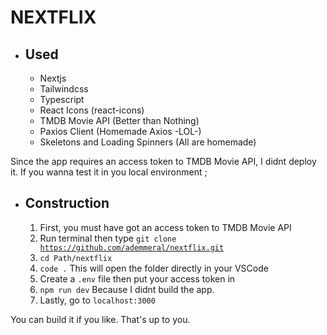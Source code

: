 # NEXTFLIX
* ## Used
  + Nextjs
  + Tailwindcss
  + Typescript
  + React Icons (react-icons)
  + TMDB Movie API (Better than Nothing)
  + Paxios Client (Homemade Axios -LOL-)
  + Skeletons and Loading Spinners (All are homemade)

Since the app requires an access token to TMDB Movie API, I didnt deploy it.
If you wanna test it in you local environment ;
* ## Construction
  1. First, you must have got an access token to TMDB Movie API
  2. Run terminal then type <code>git clone https://github.com/ademmeral/nextflix.git</code>
  3. <code>cd Path/nextflix</code>
  4. <code>code .</code> This will open the folder directly in your VSCode
  5. Create a <code>.env</code> file then put your access token in
  6. <code>npm run dev</code> Because I didnt build the app. 
  7. Lastly, go to <code>localhost:3000</code> 
  
You can build it if you like. That's up to you.

